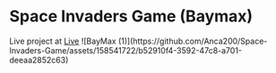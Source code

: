 <h1>Space Invaders Game (Baymax)</h1>
Live project at <a href="https://anca200.github.io/Space-Invaders-Game/">Live</a>
![BayMax (1)](https://github.com/Anca200/Space-Invaders-Game/assets/158541722/b52910f4-3592-47c8-a701-deeaa2852c63)
